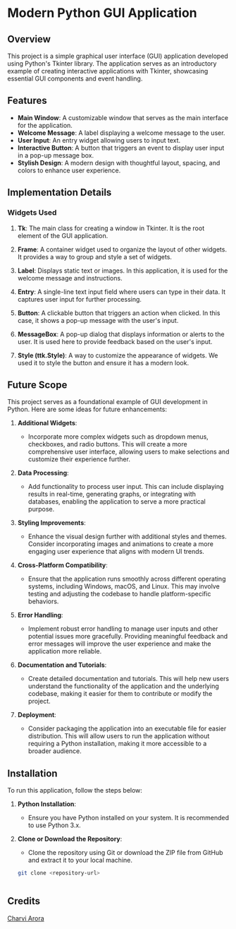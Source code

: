 # Modern Python GUI Application

## Overview

This project is a simple graphical user interface (GUI) application developed using Python's Tkinter library. The application serves as an introductory example of creating interactive applications with Tkinter, showcasing essential GUI components and event handling.

## Features

- **Main Window**: A customizable window that serves as the main interface for the application.
- **Welcome Message**: A label displaying a welcome message to the user.
- **User Input**: An entry widget allowing users to input text.
- **Interactive Button**: A button that triggers an event to display user input in a pop-up message box.
- **Stylish Design**: A modern design with thoughtful layout, spacing, and colors to enhance user experience.

## Implementation Details

### Widgets Used

1. **Tk**: The main class for creating a window in Tkinter. It is the root element of the GUI application.
   
2. **Frame**: A container widget used to organize the layout of other widgets. It provides a way to group and style a set of widgets.
   
3. **Label**: Displays static text or images. In this application, it is used for the welcome message and instructions.
   
4. **Entry**: A single-line text input field where users can type in their data. It captures user input for further processing.
   
5. **Button**: A clickable button that triggers an action when clicked. In this case, it shows a pop-up message with the user's input.

6. **MessageBox**: A pop-up dialog that displays information or alerts to the user. It is used here to provide feedback based on the user's input.

7. **Style (ttk.Style)**: A way to customize the appearance of widgets. We used it to style the button and ensure it has a modern look.



## Future Scope

This project serves as a foundational example of GUI development in Python. Here are some ideas for future enhancements:

1. **Additional Widgets**: 
   - Incorporate more complex widgets such as dropdown menus, checkboxes, and radio buttons. This will create a more comprehensive user interface, allowing users to make selections and customize their experience further.

2. **Data Processing**: 
   - Add functionality to process user input. This can include displaying results in real-time, generating graphs, or integrating with databases, enabling the application to serve a more practical purpose.

3. **Styling Improvements**: 
   - Enhance the visual design further with additional styles and themes. Consider incorporating images and animations to create a more engaging user experience that aligns with modern UI trends.

4. **Cross-Platform Compatibility**: 
   - Ensure that the application runs smoothly across different operating systems, including Windows, macOS, and Linux. This may involve testing and adjusting the codebase to handle platform-specific behaviors.

5. **Error Handling**: 
   - Implement robust error handling to manage user inputs and other potential issues more gracefully. Providing meaningful feedback and error messages will improve the user experience and make the application more reliable.

6. **Documentation and Tutorials**: 
   - Create detailed documentation and tutorials. This will help new users understand the functionality of the application and the underlying codebase, making it easier for them to contribute or modify the project.

7. **Deployment**: 
   - Consider packaging the application into an executable file for easier distribution. This will allow users to run the application without requiring a Python installation, making it more accessible to a broader audience.

## Installation

To run this application, follow the steps below:

1. **Python Installation**: 
   - Ensure you have Python installed on your system. It is recommended to use Python 3.x.

2. **Clone or Download the Repository**: 
   - Clone the repository using Git or download the ZIP file from GitHub and extract it to your local machine.

   ```bash
   git clone <repository-url>



## Credits
[Charvi Arora](https://github.com/Charvi-14)

